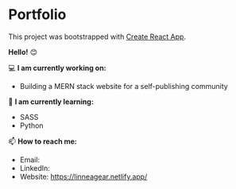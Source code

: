 # Portfolio

This project was bootstrapped with [Create React App](https://github.com/facebook/create-react-app).


<b>Hello!</b> 😊

💻 <b>I am currently working on:</b>
- Building a MERN stack website for a self-publishing community

🌱 <b>I am currently learning:</b>
- SASS
- Python

📫 <b>How to reach me:</b>
- Email:
- LinkedIn:
- Website: https://linneagear.netlify.app/
